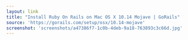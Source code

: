 ```yaml
---
layout: link
title: "Install Ruby On Rails on Mac OS X 10.14 Mojave | GoRails"
source: 'https://gorails.com/setup/osx/10.14-mojave'
screenshot: 'screenshots/a47386f7-1c0b-4deb-9a18-763893c3c66d.jpg'
---
```


